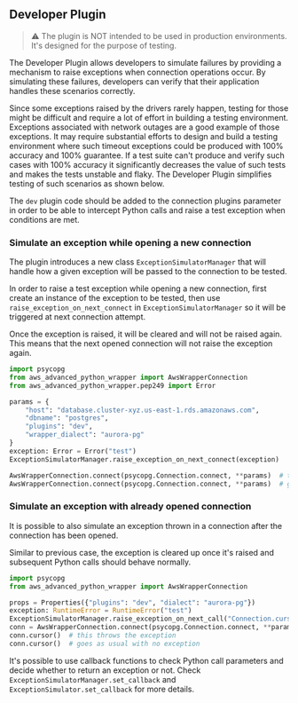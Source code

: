## Developer Plugin

> :warning: The plugin is NOT intended to be used in production environments. It's designed for the purpose of testing.

The Developer Plugin allows developers to simulate failures by providing a mechanism to raise exceptions when  connection operations occur. By simulating these failures, developers can verify that their application handles these scenarios correctly.

Since some exceptions raised by the drivers rarely happen, testing for those might be difficult and require a lot of effort in building a testing environment. Exceptions associated with network outages are a good example of those exceptions. It may require substantial efforts to design and build a testing environment where such timeout exceptions could be produced with 100% accuracy and 100% guarantee. If a test suite can't produce and verify such cases with 100% accuracy it significantly decreases the value of such tests and makes the tests unstable and flaky. The Developer Plugin simplifies testing of such scenarios as shown below.

The `dev` plugin code should be added to the connection plugins parameter in order to be able to intercept Python calls and raise a test exception when conditions are met.

### Simulate an exception while opening a new connection

The plugin introduces a new class `ExceptionSimulatorManager` that will handle how a given exception will be passed to the connection to be tested.

In order to raise a test exception while opening a new connection, first create an instance of the exception to be tested, then use `raise_exception_on_next_connect` in `ExceptionSimulatorManager` so it will be triggered at next connection attempt.

Once the exception is raised, it will be cleared and will not be raised again. This means that the next opened connection will not raise the exception again.

```python
import psycopg
from aws_advanced_python_wrapper import AwsWrapperConnection
from aws_advanced_python_wrapper.pep249 import Error

params = {
    "host": "database.cluster-xyz.us-east-1.rds.amazonaws.com",
    "dbname": "postgres",
    "plugins": "dev",
    "wrapper_dialect": "aurora-pg"
}
exception: Error = Error("test")
ExceptionSimulatorManager.raise_exception_on_next_connect(exception)

AwsWrapperConnection.connect(psycopg.Connection.connect, **params)  # this throws the exception
AwsWrapperConnection.connect(psycopg.Connection.connect, **params)  # goes as usual with no exception
```

### Simulate an exception with already opened connection

It is possible to also simulate an exception thrown in a connection after the connection has been opened.

Similar to previous case, the exception is cleared up once it's raised and subsequent Python calls should behave normally.


```python
import psycopg
from aws_advanced_python_wrapper import AwsWrapperConnection

props = Properties({"plugins": "dev", "dialect": "aurora-pg"})
exception: RuntimeError = RuntimeError("test")
ExceptionSimulatorManager.raise_exception_on_next_call("Connection.cursor", exception)
conn = AwsWrapperConnection.connect(psycopg.Connection.connect, **params)
conn.cursor()  # this throws the exception
conn.cursor()  # goes as usual with no exception
```

It's possible to use callback functions to check Python call parameters and decide whether to return an exception or not. Check `ExceptionSimulatorManager.set_callback` and `ExceptionSimulator.set_callback` for more details.
